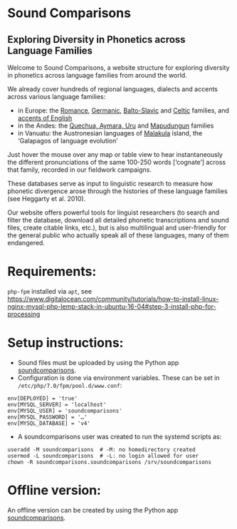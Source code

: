 Sound Comparisons
===

## Exploring Diversity in Phonetics across Language Families


Welcome to Sound Comparisons, a website structure for exploring diversity in phonetics across language families from around the world.  

We already cover hundreds of regional languages, dialects and accents across various language families:

* in Europe:  the [Romance](https://soundcomparisons.com/#/en/Romance/map//Lgs_Sln), [Germanic](https://soundcomparisons.com/#/en/Germanic/map//Lgs_Sln), [Balto-Slavic](https://soundcomparisons.com/#/en/Slavic/map//Lgs_Sln) and [Celtic](https://soundcomparisons.com/#/en/Celtic/map//Lgs_Sln) families, and [accents of English](https://soundcomparisons.com/#/en/Englishes/map//Lgs_Sln)
* in the Andes:  the [Quechua, Aymara, Uru](https://soundcomparisons.com/#/en/Andean/map//Lgs_Sln) and [Mapudungun](https://soundcomparisons.com/#/en/Mapudungun/map//Lgs_Sln) families
* in Vanuatu:  the Austronesian languages of [Malakula](https://soundcomparisons.com/#/en/Malakula/map//Lgs_Sln) island, the ‘Galapagos of language evolution’ 

Just hover the mouse over any map or table view to hear instantaneously the different pronunciations of the same 100-250 words [‘cognate’] across that family, recorded in our fieldwork campaigns.

These databases serve as input to linguistic research to measure how phonetic divergence arose through the histories of these language families (see Heggarty et al. 2010).  

Our website offers powerful tools for linguist researchers (to search and filter the database, download all detailed phonetic transcriptions and sound files, create citable links, etc.), but is also multilingual and user-friendly for the general public who actually speak all of these languages, many of them endangered.


Requirements:
===

`php-fpm` installed via `apt`, see https://www.digitalocean.com/community/tutorials/how-to-install-linux-nginx-mysql-php-lemp-stack-in-ubuntu-16-04#step-3-install-php-for-processing


Setup instructions:
===

* Sound files must be uploaded by using the Python app [soundcomparisons](https://github.com/clld/soundcomparisons-data).
* Configuration is done via environment variables.
These can be set in `/etc/php/7.0/fpm/pool.d/www.conf`:
```shell
env[DEPLOYED] = 'true'
env[MYSQL_SERVER] = 'localhost'
env[MYSQL_USER] = 'soundcomparisons'
env[MYSQL_PASSWORD] = '…'
env[MYSQL_DATABASE] = 'v4'
```
* A soundcomparisons user was created to run the systemd scripts as:
```shell
useradd -M soundcomparisons  # -M: no homedirectory created
usermod -L soundcomparisons  # -L: no login allowed for user
chown -R soundcomparisons.soundcomparisons /srv/soundcomparisons
```

Offline version:
===

An offline version can be created by using the Python app [soundcomparisons](https://github.com/clld/soundcomparisons-data).
